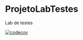 # ProjetoLabTestes
Lab de testes

[![codecov](https://codecov.io/gh/adsmaicon/ProjetoLabTestes/branch/master/graph/badge.svg)](https://codecov.io/gh/adsmaicon/ProjetoLabTestes)